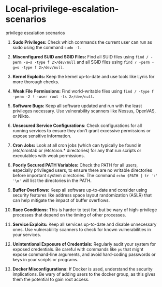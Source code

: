 # Local-privilege-escalation-scenarios

privilege escalation scenarios


1. **Sudo Privileges:** Check which commands the current user can run as sudo using the command `sudo -l`.

2. **Misconfigured SUID and SGID Files:** Find all SUID files using `find / -perm -u=s -type f 2>/dev/null` and all SGID files using `find / -perm -g=s -type f 2>/dev/null`.

3. **Kernel Exploits:** Keep the kernel up-to-date and use tools like Lynis for more thorough checks.

4. **Weak File Permissions:** Find world-writable files using `find / -type f -perm -2 ! -user root -ls 2>/dev/null`.

5. **Software Bugs:** Keep all software updated and run with the least privileges necessary. Use vulnerability scanners like Nessus, OpenVAS, or Nikto.

6. **Unsecured Service Configurations:** Check configurations for all running services to ensure they don't grant excessive permissions or expose sensitive information.

7. **Cron Jobs:** Look at all cron jobs (which can typically be found in /etc/crontab or /etc/cron.* directories) for any that run scripts or executables with weak permissions.

8. **Poorly Secured PATH Variables:** Check the PATH for all users, especially privileged users, to ensure there are no writable directories before important system directories. The command `echo $PATH | tr ':' '\n'` will list the directories in the PATH.

9. **Buffer Overflows:** Keep all software up-to-date and consider using security features like address space layout randomization (ASLR) that can help mitigate the impact of buffer overflows.

10. **Race Conditions:** This is harder to test for, but be wary of high-privilege processes that depend on the timing of other processes.

11. **Service Exploits:** Keep all services up-to-date and disable unnecessary ones. Use vulnerability scanners to check for known vulnerabilities in your services.

12. **Unintentional Exposure of Credentials:** Regularly audit your system for exposed credentials. Be careful with commands like `ps` that might expose command-line arguments, and avoid hard-coding passwords or keys in your scripts or programs.

13. **Docker Misconfigurations:** If Docker is used, understand the security implications. Be wary of adding users to the docker group, as this gives them the potential to gain root access.

